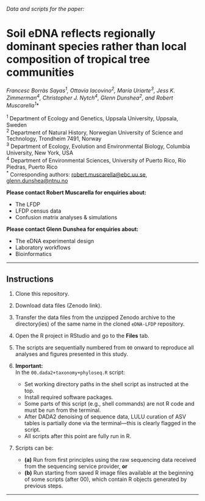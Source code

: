 *Data and scripts for the paper:*

# Soil eDNA reflects regionally dominant species rather than local composition of tropical tree communities

**Francesc Borràs Sayas<sup>1</sup>, Ottavia Iacovino<sup>2</sup>, María Uriarte<sup>3</sup>, Jess K. Zimmerman<sup>4</sup>, Christopher J. Nytch<sup>4</sup>, Glenn Dunshea<sup>2*</sup>*, and Robert Muscarella<sup>1*</sup>**

<sup>1</sup> Department of Ecology and Genetics, Uppsala University, Uppsala, Sweden  
<sup>2</sup> Department of Natural History, Norwegian University of Science and Technology, Trondheim 7491, Norway  
<sup>3</sup> Department of Ecology, Evolution and Environmental Biology, Columbia University, New York, USA  
<sup>4</sup> Department of Environmental Sciences, University of Puerto Rico, Rio Piedras, Puerto Rico  
<sup>*</sup> Corresponding authors: [robert.muscarella@ebc.uu.se](mailto:robert.muscarella@ebc.uu.se), [glenn.dunshea@ntnu.no](mailto:glenn.dunshea@ntnu.no)

**Please contact Robert Muscarella for enquiries about:**  
- The LFDP  
- LFDP census data  
- Confusion matrix analyses & simulations  

**Please contact Glenn Dunshea for enquiries about:**  
- The eDNA experimental design  
- Laboratory workflows  
- Bioinformatics  

---

## Instructions

1. Clone this repository.

2. Download data files (Zenodo link).

3. Transfer the data files from the unzipped Zenodo archive to the directory(ies) of the same name in the cloned `eDNA-LFDP` repository.

4. Open the R project in RStudio and go to the **Files** tab.

5. The scripts are sequentially numbered from `00` onward to reproduce all analyses and figures presented in this study.

6. **Important:**  
   In the `00.dada2+taxonomy+phyloseq.R` script:
   - Set working directory paths in the shell script as instructed at the top.
   - Install required software packages.
   - Some parts of this script (e.g., shell commands) are not R code and must be run from the terminal.  
   - After DADA2 denoising of sequence data, LULU curation of ASV tables is partially done via the terminal—this is clearly flagged in the script.  
   - All scripts after this point are fully run in R.

7. Scripts can be:
    - **(a)** Run from first principles using the raw sequencing data received from the sequencing service provider, **or**
    - **(b)** Run starting from saved R image files available at the beginning of some scripts (after 00), which contain R objects generated by previous steps.

---

